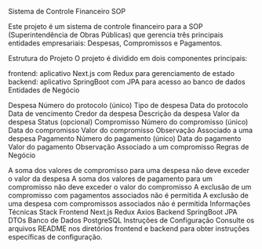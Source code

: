 Sistema de Controle Financeiro SOP

Este projeto é um sistema de controle financeiro para a SOP (Superintendência de Obras Públicas) que gerencia três principais entidades empresariais: Despesas, Compromissos e Pagamentos.

Estrutura do Projeto
O projeto é dividido em dois componentes principais:   

frontend: aplicativo Next.js com Redux para gerenciamento de estado
backend: aplicativo SpringBoot com JPA para acesso ao banco de dados
Entidades de Negócio

Despesa
Número do protocolo (único)
Tipo de despesa
Data do protocolo
Data de vencimento
Credor da despesa
Descrição da despesa
Valor da despesa
Status (opcional)
Compromisso
Número do compromisso (único)
Data do compromisso
Valor do compromisso
Observação
Associado a uma despesa
Pagamento
Número do pagamento (único)
Data do pagamento
Valor do pagamento
Observação
Associado a um compromisso
Regras de Negócio

A soma dos valores de compromisso para uma despesa não deve exceder o valor da despesa
A soma dos valores de pagamento para um compromisso não deve exceder o valor do compromisso
A exclusão de um compromisso com pagamentos associados não é permitida
A exclusão de uma despesa com compromissos associados não é permitida
Informações Técnicas Stack
Frontend
Next.js
Redux
Axios
Backend
SpringBoot
JPA
DTOs
Banco de Dados
PostgreSQL
Instruções de Configuração
Consulte os arquivos README nos diretórios frontend e backend para obter instruções específicas de configuração.
